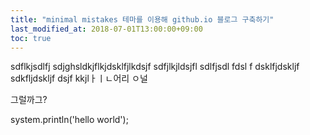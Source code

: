 ```yaml
---
title: "minimal mistakes 테마를 이용해 github.io 블로그 구축하기"
last_modified_at: 2018-07-01T13:00:00+09:00
toc: true
---
```


sdflkjsdlfj sdjghsldkjflkjdsklfjlkdsjf
sdfjlkjldsjfl sdlfjsdl fdsl f
dsklfjdskljf 
sdkfljdskljf dsjf
kkjlㅏㅣㄴ어리 ㅇ널

그럴까그?


system.println('hello world');
